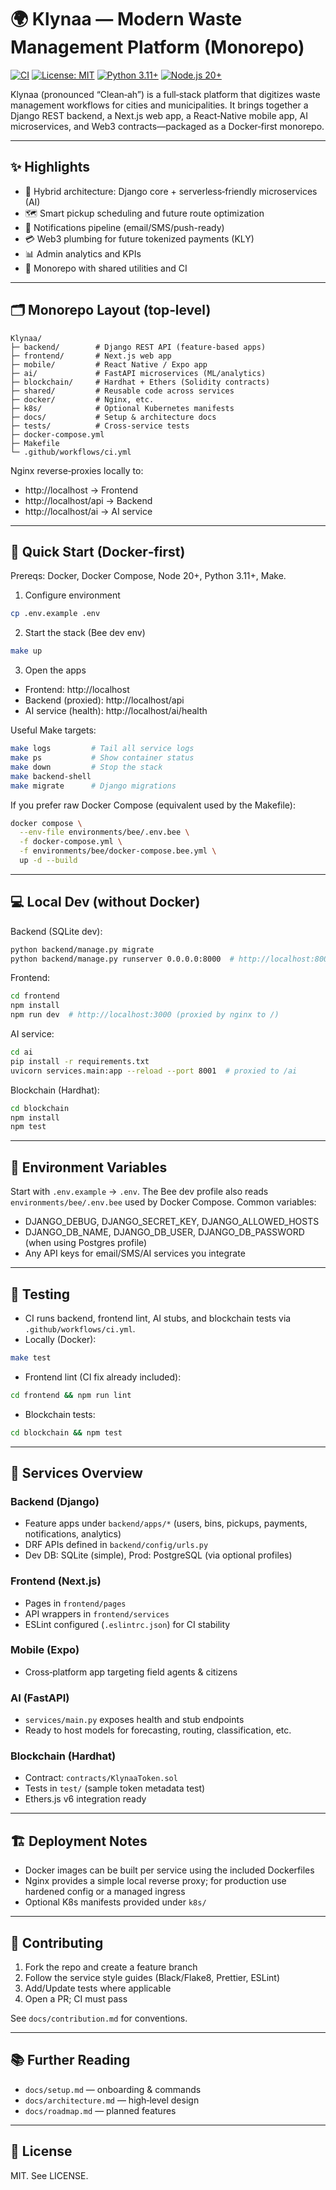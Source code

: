 # 🌍 Klynaa — Modern Waste Management Platform (Monorepo)

[![CI](https://github.com/nmajutee/Klynaa/actions/workflows/ci.yml/badge.svg)](https://github.com/nmajutee/Klynaa/actions/workflows/ci.yml)
[![License: MIT](https://img.shields.io/badge/License-MIT-yellow.svg)](LICENSE)
[![Python 3.11+](https://img.shields.io/badge/python-3.11+-blue.svg)](https://www.python.org/downloads/)
[![Node.js 20+](https://img.shields.io/badge/node.js-20+-green.svg)](https://nodejs.org/)

Klynaa (pronounced “Clean‑ah”) is a full‑stack platform that digitizes waste management workflows for cities and municipalities. It brings together a Django REST backend, a Next.js web app, a React‑Native mobile app, AI microservices, and Web3 contracts—packaged as a Docker‑first monorepo.

---

## ✨ Highlights

- 🧠 Hybrid architecture: Django core + serverless‑friendly microservices (AI)
- 🗺️ Smart pickup scheduling and future route optimization
- 🔔 Notifications pipeline (email/SMS/push-ready)
- 💳 Web3 plumbing for future tokenized payments (KLY)
- 📊 Admin analytics and KPIs
- 🧩 Monorepo with shared utilities and CI

---

## 🗂 Monorepo Layout (top‑level)

```
Klynaa/
├─ backend/        # Django REST API (feature-based apps)
├─ frontend/       # Next.js web app
├─ mobile/         # React Native / Expo app
├─ ai/             # FastAPI microservices (ML/analytics)
├─ blockchain/     # Hardhat + Ethers (Solidity contracts)
├─ shared/         # Reusable code across services
├─ docker/         # Nginx, etc.
├─ k8s/            # Optional Kubernetes manifests
├─ docs/           # Setup & architecture docs
├─ tests/          # Cross-service tests
├─ docker-compose.yml
├─ Makefile
└─ .github/workflows/ci.yml
```

Nginx reverse‑proxies locally to:
- http://localhost → Frontend
- http://localhost/api → Backend
- http://localhost/ai → AI service

---

## 🚀 Quick Start (Docker‑first)

Prereqs: Docker, Docker Compose, Node 20+, Python 3.11+, Make.

1) Configure environment

```bash
cp .env.example .env
```

2) Start the stack (Bee dev env)

```bash
make up
```

3) Open the apps
- Frontend: http://localhost
- Backend (proxied): http://localhost/api
- AI service (health): http://localhost/ai/health

Useful Make targets:

```bash
make logs         # Tail all service logs
make ps           # Show container status
make down         # Stop the stack
make backend-shell
make migrate      # Django migrations
```

If you prefer raw Docker Compose (equivalent used by the Makefile):

```bash
docker compose \
  --env-file environments/bee/.env.bee \
  -f docker-compose.yml \
  -f environments/bee/docker-compose.bee.yml \
  up -d --build
```

---

## 💻 Local Dev (without Docker)

Backend (SQLite dev):
```bash
python backend/manage.py migrate
python backend/manage.py runserver 0.0.0.0:8000  # http://localhost:8000
```

Frontend:
```bash
cd frontend
npm install
npm run dev  # http://localhost:3000 (proxied by nginx to /)
```

AI service:
```bash
cd ai
pip install -r requirements.txt
uvicorn services.main:app --reload --port 8001  # proxied to /ai
```

Blockchain (Hardhat):
```bash
cd blockchain
npm install
npm test
```

---

## 🔐 Environment Variables

Start with `.env.example` → `.env`. The Bee dev profile also reads `environments/bee/.env.bee` used by Docker Compose. Common variables:

- DJANGO_DEBUG, DJANGO_SECRET_KEY, DJANGO_ALLOWED_HOSTS
- DJANGO_DB_NAME, DJANGO_DB_USER, DJANGO_DB_PASSWORD (when using Postgres profile)
- Any API keys for email/SMS/AI services you integrate

---

## 🧪 Testing

- CI runs backend, frontend lint, AI stubs, and blockchain tests via `.github/workflows/ci.yml`.
- Locally (Docker):
```bash
make test
```
- Frontend lint (CI fix already included):
```bash
cd frontend && npm run lint
```
- Blockchain tests:
```bash
cd blockchain && npm test
```

---

## 🧱 Services Overview

### Backend (Django)
- Feature apps under `backend/apps/*` (users, bins, pickups, payments, notifications, analytics)
- DRF APIs defined in `backend/config/urls.py`
- Dev DB: SQLite (simple), Prod: PostgreSQL (via optional profiles)

### Frontend (Next.js)
- Pages in `frontend/pages`
- API wrappers in `frontend/services`
- ESLint configured (`.eslintrc.json`) for CI stability

### Mobile (Expo)
- Cross‑platform app targeting field agents & citizens

### AI (FastAPI)
- `services/main.py` exposes health and stub endpoints
- Ready to host models for forecasting, routing, classification, etc.

### Blockchain (Hardhat)
- Contract: `contracts/KlynaaToken.sol`
- Tests in `test/` (sample token metadata test)
- Ethers.js v6 integration ready

---

## 🏗️ Deployment Notes

- Docker images can be built per service using the included Dockerfiles
- Nginx provides a simple local reverse proxy; for production use hardened config or a managed ingress
- Optional K8s manifests provided under `k8s/`

---

## 🤝 Contributing

1) Fork the repo and create a feature branch
2) Follow the service style guides (Black/Flake8, Prettier, ESLint)
3) Add/Update tests where applicable
4) Open a PR; CI must pass

See `docs/contribution.md` for conventions.

---

## 📚 Further Reading

- `docs/setup.md` — onboarding & commands
- `docs/architecture.md` — high‑level design
- `docs/roadmap.md` — planned features

---

## 📄 License

MIT. See LICENSE.
